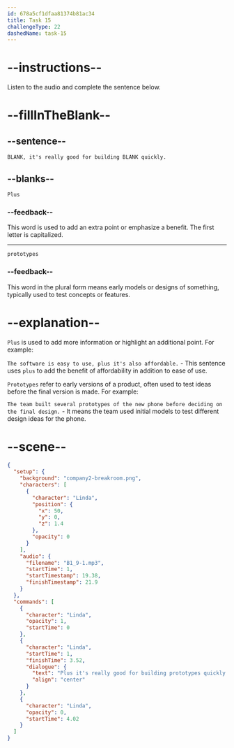 ```yaml
---
id: 678a5cf1dfaa81374b81ac34
title: Task 15
challengeType: 22
dashedName: task-15
---
```


<!-- (audio) Linda: Plus, it's really good for building prototypes quickly. -->

# --instructions--

Listen to the audio and complete the sentence below.

# --fillInTheBlank--

## --sentence--

`BLANK, it's really good for building BLANK quickly.`

## --blanks--

`Plus`

### --feedback--

This word is used to add an extra point or emphasize a benefit. The first letter is capitalized.

---

`prototypes`

### --feedback--

This word in the plural form means early models or designs of something, typically used to test concepts or features.

# --explanation--

`Plus` is used to add more information or highlight an additional point. For example:

`The software is easy to use, plus it's also affordable.` - This sentence uses `plus` to add the benefit of affordability in addition to ease of use.

`Prototypes` refer to early versions of a product, often used to test ideas before the final version is made. For example:

`The team built several prototypes of the new phone before deciding on the final design.` - It means the team used initial models to test different design ideas for the phone.

# --scene--

```json
{
  "setup": {
    "background": "company2-breakroom.png",
    "characters": [
      {
        "character": "Linda",
        "position": {
          "x": 50,
          "y": 0,
          "z": 1.4
        },
        "opacity": 0
      }
    ],
    "audio": {
      "filename": "B1_9-1.mp3",
      "startTime": 1,
      "startTimestamp": 19.38,
      "finishTimestamp": 21.9
    }
  },
  "commands": [
    {
      "character": "Linda",
      "opacity": 1,
      "startTime": 0
    },
    {
      "character": "Linda",
      "startTime": 1,
      "finishTime": 3.52,
      "dialogue": {
        "text": "Plus it's really good for building prototypes quickly.",
        "align": "center"
      }
    },
    {
      "character": "Linda",
      "opacity": 0,
      "startTime": 4.02
    }
  ]
}
```
